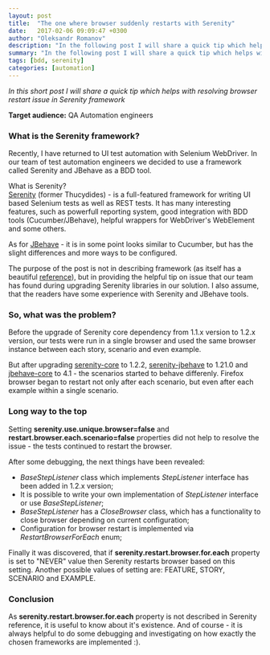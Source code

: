 ```yaml
---
layout: post
title:  "The one where browser suddenly restarts with Serenity"
date:   2017-02-06 09:09:47 +0300
author: "Oleksandr Romanov"
description: "In the following post I will share a quick tip which helps with resolving browser restart issue in Serenity framework"
summary: "In the following post I will share a quick tip which helps with resolving browser restart issue in Serenity framework"
tags: [bdd, serenity]
categories: [automation]
---
```


_In this short post I will share a quick tip which helps with resolving browser restart issue in Serenity framework_ 

**Target audience:** QA Automation engineers

### What is the Serenity framework?

Recently, I have returned to UI test automation with Selenium WebDriver. In our team of test automation engineers we decided to use a framework called Serenity and JBehave as a BDD tool. 

What is Serenity?  
[Serenity][Serenity] (former Thucydides) - is a full-featured framework for writing UI based Selenium tests as well as REST tests. It has many interesting features, such as powerfull reporting system, good integration with BDD tools (Cucumber/JBehave), helpful wrappers for WebDriver's WebElement and some others.   

As for [JBehave][JBehave]  - it is in some point looks similar to Cucumber, but has the slight differences and more ways to be configured.  

The purpose of the post is not in describing framework (as itself has a beautiful [reference][Serenity reference]), but in providing the helpful tip on issue that our team has found during upgrading Serenity libraries in our solution. I also assume, that the readers have some experience with Serenity and JBehave tools.  

### So, what was the problem?  

Before the upgrade of Serenity core dependency from 1.1.x version to 1.2.x version, our tests were run in a single browser and used the same browser instance between each story, scenario and even example.  

But after upgrading [serenity-core][serenity-core] to 1.2.2, [serenity-jbehave][serenity-jbehave] to 1.21.0 and [jbehave-core][jbehave-core] to 4.1 - the scenarios started to behave differenly. Firefox browser began to restart not only after each scenario, but even after each example within a single scenario.  

### Long way to the top  

Setting **serenity.use.unique.browser=false** and **restart.browser.each.scenario=false** properties did not help to resolve the issue - the tests continued to restart the browser.

After some debugging, the next things have been revealed:  
 - *BaseStepListener* class which implements *StepListener* interface has been added in 1.2.x version;  
 - It is possible to write your own implementation of *StepListener* interface or use *BaseStepListener*;  
 - *BaseStepListener* has a *CloseBrowser* class, which has a functionality to close browser depending on current configuration;  
 - Configuration for browser restart is implemented via *RestartBrowserForEach* enum;  

Finally it was discovered, that if **serenity.restart.browser.for.each** property is set to "NEVER" value then Serenity restarts browser based on this setting. Another possible values of setting are: FEATURE, STORY, SCENARIO and EXAMPLE.  

### Conclusion
As **serenity.restart.browser.for.each** property is not described in Serenity reference, it is useful to know about it's existence. And of course - it is always helpful to do some debugging and investigating on how exactly the chosen frameworks are implemented :).   

[Serenity]: http://www.thucydides.info/#/
[Jbehave]: http://jbehave.org/
[Serenity reference]: http://serenity-bdd.info/docs/serenity/
[serenity-core]: https://mvnrepository.com/artifact/net.serenity-bdd/serenity-core
[serenity-jbehave]: https://mvnrepository.com/artifact/net.serenity-bdd/serenity-jbehave
[jbehave-core]: https://mvnrepository.com/artifact/org.jbehave/jbehave-core
